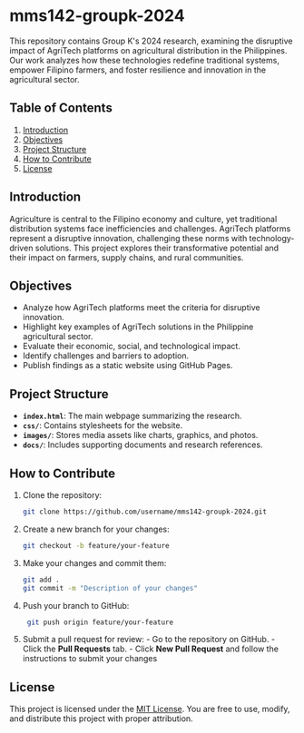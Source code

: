 # mms142-groupk-2024

This repository contains Group K's 2024 research, examining the disruptive impact of AgriTech platforms on agricultural distribution in the Philippines. Our work analyzes how these technologies redefine traditional systems, empower Filipino farmers, and foster resilience and innovation in the agricultural sector.

## Table of Contents
1. [Introduction](#introduction)
2. [Objectives](#objectives)
3. [Project Structure](#project-structure)
4. [How to Contribute](#how-to-contribute)
5. [License](#license)

## Introduction

Agriculture is central to the Filipino economy and culture, yet traditional distribution systems face inefficiencies and challenges. AgriTech platforms represent a disruptive innovation, challenging these norms with technology-driven solutions. This project explores their transformative potential and their impact on farmers, supply chains, and rural communities.

## Objectives

- Analyze how AgriTech platforms meet the criteria for disruptive innovation.
- Highlight key examples of AgriTech solutions in the Philippine agricultural sector.
- Evaluate their economic, social, and technological impact.
- Identify challenges and barriers to adoption.
- Publish findings as a static website using GitHub Pages.

## Project Structure

- **`index.html`**: The main webpage summarizing the research.
- **`css/`**: Contains stylesheets for the website.
- **`images/`**: Stores media assets like charts, graphics, and photos.
- **`docs/`**: Includes supporting documents and research references.

## How to Contribute

1. Clone the repository:
   ```bash
   git clone https://github.com/username/mms142-groupk-2024.git
   ```
   
2. Create a new branch for your changes:
   ```bash
   git checkout -b feature/your-feature
   ```
   
3. Make your changes and commit them:
   ```bash
   git add .
   git commit -m "Description of your changes"
   ```

4. Push your branch to GitHub:
   ```bash
    git push origin feature/your-feature
   ```
5. Submit a pull request for review:
       - Go to the repository on GitHub.
       - Click the **Pull Requests** tab.
       - Click **New Pull Request** and follow the instructions to submit your changes


## License
This project is licensed under the [MIT License](LICENSE).
You are free to use, modify, and distribute this project with proper attribution.


